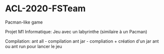 # ACL-2020-FSTeam
Pacman-like game

Projet M1 Informatique: Jeu avec un labyrinthe (similaire à un Pacman)

Compilation: ant all - compilation
             ant jar - compliation  + création d'un jar
             ant ou ant run pour lancer le jeu
             


